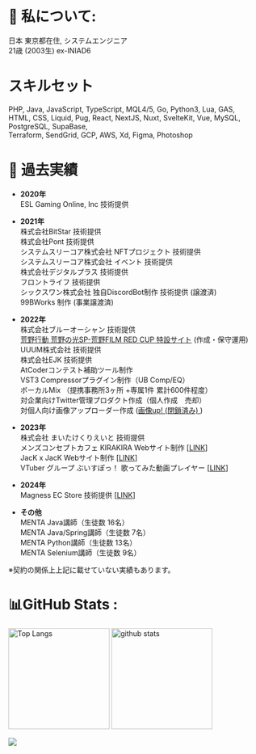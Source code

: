 # 💫 私について:

日本 東京都在住, システムエンジニア  
21歳 (2003生) ex-INIAD6    

# スキルセット  
PHP, Java, JavaScript, TypeScript, MQL4/5, Go, Python3, Lua, GAS,   
HTML, CSS, Liquid, Pug, React, NextJS, Nuxt, SvelteKit, Vue, MySQL, PostgreSQL, SupaBase,  
Terraform, SendGrid, GCP, AWS, Xd, Figma, Photoshop  

# 👏 過去実績

- **2020年**  
ESL Gaming Online, Inc 技術提供  

- **2021年**  
株式会社BitStar 技術提供  
株式会社Pont 技術提供  
システムスリーコア株式会社 NFTプロジェクト 技術提供  
システムスリーコア株式会社 イベント 技術提供  
株式会社デジタルプラス 技術提供  
フロントライフ 技術提供  
シックスワン株式会社 独自DiscordBot制作 技術提供 (譲渡済)  
99BWorks 制作 (事業譲渡済)  

- **2022年**  
株式会社ブルーオーシャン 技術提供  
[荒野行動 荒野の光SP-荒野FILM RED CUP 特設サイト](https://twitter.com/GAME_KNIVES_OUT/status/1545245788212563968?s=20&t=oh_Bso226xUOikVWpuLvQw) (作成・保守運用)  
UUUM株式会社 技術提供  
株式会社EJK 技術提供  
AtCoderコンテスト補助ツール制作  
VST3 Compressorプラグイン制作（UB Comp/EQ）  
ボーカルMix （提携事務所3ヶ所 +専属1件 累計600件程度）  
対企業向けTwitter管理プロダクト作成（個人作成　売却）  
対個人向け画像アップローダー作成 ([画像up! (閉鎖済み) ](https://gazoup.pw))  

- **2023年**  
株式会社 まいたけくりえいと 技術提供  
メンズコンセプトカフェ KIRAKIRA Webサイト制作 [[LINK](https://idol-kirakira.com)]  
JacK x JacK Webサイト制作 [[LINK](https://jackjack.tokyo)]  
VTuber グループ ぶいすぽっ！ 歌ってみた動画プレイヤー [[LINK](https://v-uta.net)]

- **2024年**  
Magness EC Store 技術提供 [[LINK](https://magness.tokyo)]  

- **その他**  
MENTA Java講師（生徒数 16名）  
MENTA Java/Spring講師（生徒数 7名）  
MENTA Python講師（生徒数 13名）  
MENTA Selenium講師（生徒数 9名）  

※契約の関係上上記に載せていない実績もあります。  

# 📊GitHub Stats :
<p align="left"> 
  <img alt="Top Langs" height="200px" src="https://github-readme-stats.vercel.app/api/top-langs/?username=xxvw&layout=compact&show_icons=true&theme=onedark&langs_count=10" />
  <img alt="github stats" height="200px" src="https://github-readme-stats.vercel.app/api?username=xxvw&theme=onedark&show_icons=ture" />
</p>

![](https://github-profile-trophy.vercel.app/?username=xxvw&theme=onedark&column=8)
